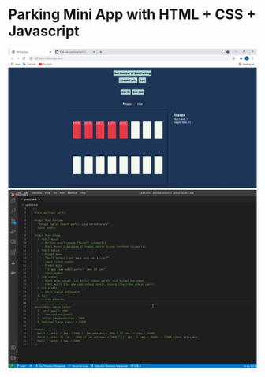 # Parking Mini App with HTML + CSS + Javascript

![parkingApp](./parkingAppV1.jpg)  
![parkingAppTask](./task.jpg)
